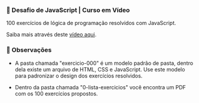 ### 🚀 Desafio de JavaScript | Curso em Vídeo

100 exercícios de lógica de programação resolvidos com JavaScript. 

Saiba mais através deste [vídeo aqui](https://youtu.be/BRvaiL3B9os?si=uZwK4lOvTvtkK6No).

### 👀 Observações

- A pasta chamada "exercicio-000" é um modelo padrão de pasta, dentro dela existe um arquivo de HTML, CSS e JavaScript. Use este modelo para padronizar o design dos exercícios resolvidos.

- Dentro da pasta chamada "0-lista-exercicios" você encontra um PDF com os 100 exercícios propostos.


 
